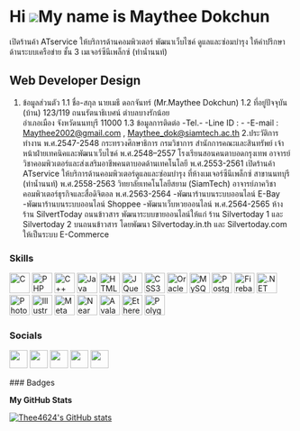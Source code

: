 Hi ![](https://user-images.githubusercontent.com/18350557/176309783-0785949b-9127-417c-8b55-ab5a4333674e.gif)My name is Maythee Dokchun
=======================================================================================================================================
เปิดร้านค้า ATservice ให้บริการด้านคอมพิวเตอร์ พัฒนาเว็บไซค์ ดูแลและซ่อมบำรุง ให้คำปรึกษาด้านระบบเครือข่าย ชั้น 3 เมเจอร์ซีนีเพล็กซ์ (ท่าน้ำนนท์)

Web Developer Design
--------------------
1. ข้อมูลส่วนตัว
1.1 ชื่อ-สกุล นายเมธี  ดอกจันทร์  (Mr.Maythee Dokchun)
1.2 ที่อยู่ปัจจุบัน
(บ้าน) 123/119  ถนนรัตนาธิเบศน์  ตำบลบางรักน้อย  
อำเภอเมือง  จังหวัดนนทบุรี 11000
1.3 ข้อมูลการติดต่อ 
	-Tel.-
	-Line ID : -
	-E-mail : Maythee2002@gmail.com ,  Maythee_dok@siamtech.ac.th
2.ประวัติการทำงาน
	พ.ศ.2547-2548  กระทรวงศึกษาธิการ  กรมวิชาการ  สำนักการคณะและสินทรัพย์ เจ้าหน้าฝ่ายเทคนิคและพัฒนาเว็บไซค์
	พ.ศ.2548–2557  โรงเรียนสอนคนตาบอดกรุงเทพ  อาจารย์วิชาคอมพิวเตอร์และส่งเสริมอาชีพคนตาบอดด้านเทคโนโลยี
	พ.ศ.2553-2561  เปิดร้านค้า ATservice  ให้บริการด้านคอมพิวเตอร์ดูแลและซ่อมบำรุง ที่ห้างเมเจอร์ซีนีเพล็กซ์  สาขานนทบุรี  (ท่าน้ำนนท์)
	พ.ศ.2558-2563  วิทยาลัยเทคโนโลยีสยาม (SiamTech) อาจารย์ภาควิชาคอมพิวเตอร์ธุรกิจและสื่อดิจิตอล
 	พ.ศ.2563-2564
      -พัฒนาร้านบนระบบออนไลน์  E-Bay
			-พัฒนาร้านบนระบบออนไลน์ Shoppee
			-พัฒนาเว็บหวยออนไลน์
	พ.ศ.2564-2565  ห้างร้าน SilvertToday  ถนนข้าวสาร  พัฒนาระบบขายออนไลน์ให้แก่ 
ร้าน Silvertoday 1 และ Silvertoday 2  บนถนนข้าวสาร  โดยพัฒนา
Silvertoday.in.th  และ Silvertoday.com  ให้เป็นระบบ E-Commerce

### Skills

<p align="left">
<a href="https://docs.microsoft.com/en-us/cpp/?view=msvc-170" target="_blank" rel="noreferrer"><img src="https://raw.githubusercontent.com/danielcranney/readme-generator/main/public/icons/skills/c-colored.svg" width="36" height="36" alt="C" /></a>
<a href="https://www.php.net/" target="_blank" rel="noreferrer"><img src="https://raw.githubusercontent.com/danielcranney/readme-generator/main/public/icons/skills/php-colored.svg" width="36" height="36" alt="PHP" /></a>
<a href="https://docs.microsoft.com/en-us/cpp/?view=msvc-170" target="_blank" rel="noreferrer"><img src="https://raw.githubusercontent.com/danielcranney/readme-generator/main/public/icons/skills/cplusplus-colored.svg" width="36" height="36" alt="C++" /></a>
<a href="https://www.oracle.com/java/" target="_blank" rel="noreferrer"><img src="https://raw.githubusercontent.com/danielcranney/readme-generator/main/public/icons/skills/java-colored.svg" width="36" height="36" alt="Java" /></a>
<a href="https://developer.mozilla.org/en-US/docs/Glossary/HTML5" target="_blank" rel="noreferrer"><img src="https://raw.githubusercontent.com/danielcranney/readme-generator/main/public/icons/skills/html5-colored.svg" width="36" height="36" alt="HTML5" /></a>
<a href="https://jquery.com/" target="_blank" rel="noreferrer"><img src="https://raw.githubusercontent.com/danielcranney/readme-generator/main/public/icons/skills/jquery-colored.svg" width="36" height="36" alt="JQuery" /></a>
<a href="https://www.w3.org/TR/CSS/#css" target="_blank" rel="noreferrer"><img src="https://raw.githubusercontent.com/danielcranney/readme-generator/main/public/icons/skills/css3-colored.svg" width="36" height="36" alt="CSS3" /></a>
<a href="https://www.oracle.com/uk/index.html" target="_blank" rel="noreferrer"><img src="https://raw.githubusercontent.com/danielcranney/readme-generator/main/public/icons/skills/oracle-colored.svg" width="36" height="36" alt="Oracle" /></a>
<a href="https://www.mysql.com/" target="_blank" rel="noreferrer"><img src="https://raw.githubusercontent.com/danielcranney/readme-generator/main/public/icons/skills/mysql-colored.svg" width="36" height="36" alt="MySQL" /></a>
<a href="https://www.postgresql.org/" target="_blank" rel="noreferrer"><img src="https://raw.githubusercontent.com/danielcranney/readme-generator/main/public/icons/skills/postgresql-colored.svg" width="36" height="36" alt="PostgreSQL" /></a>
<a href="https://firebase.google.com/" target="_blank" rel="noreferrer"><img src="https://raw.githubusercontent.com/danielcranney/readme-generator/main/public/icons/skills/firebase-colored.svg" width="36" height="36" alt="Firebase" /></a>
<a href="https://dotnet.microsoft.com/en-us/" target="_blank" rel="noreferrer"><img src="https://raw.githubusercontent.com/danielcranney/readme-generator/main/public/icons/skills/dot-net-colored.svg" width="36" height="36" alt=".NET" /></a>
<a href="https://www.adobe.com/uk/products/photoshop.html" target="_blank" rel="noreferrer"><img src="https://raw.githubusercontent.com/danielcranney/readme-generator/main/public/icons/skills/photoshop-colored-dark.svg" width="36" height="36" alt="Photoshop" /></a>
<a href="adobe.com/uk/products/illustrator.html" target="_blank" rel="noreferrer"><img src="https://raw.githubusercontent.com/danielcranney/readme-generator/main/public/icons/skills/illustrator-colored-dark.svg" width="36" height="36" alt="Illustrator" /></a>
<a href="https://metamask.io/" target="_blank" rel="noreferrer"><img src="https://raw.githubusercontent.com/danielcranney/readme-generator/main/public/icons/skills/metamask-colored.svg" width="36" height="36" alt="MetaMask" /></a>
<a href="https://near.academy/" target="_blank" rel="noreferrer"><img src="https://raw.githubusercontent.com/danielcranney/readme-generator/main/public/icons/skills/near-colored-dark.svg" width="36" height="36" alt="Near" /></a>
<a href="https://www.avax.network/" target="_blank" rel="noreferrer"><img src="https://raw.githubusercontent.com/danielcranney/readme-generator/main/public/icons/skills/avalanche-colored.svg" width="36" height="36" alt="Avalanche" /></a>
<a href="https://ethereum.org/en/" target="_blank" rel="noreferrer"><img src="https://raw.githubusercontent.com/danielcranney/readme-generator/main/public/icons/skills/ethereum-colored.svg" width="36" height="36" alt="Ethereum" /></a>
<a href="https://polygon.technology/" target="_blank" rel="noreferrer"><img src="https://raw.githubusercontent.com/danielcranney/readme-generator/main/public/icons/skills/polygon-colored.svg" width="36" height="36" alt="Polygon" /></a>
</p>

### Socials

<p align="left"> <a href="https://www.facebook.com/atprathai" target="_blank" rel="noreferrer"><img src="https://raw.githubusercontent.com/danielcranney/readme-generator/main/public/icons/socials/facebook.svg" width="32" height="32" /></a> <a href="https://www.github.com/Thee4624" target="_blank" rel="noreferrer"><img src="https://raw.githubusercontent.com/danielcranney/readme-generator/main/public/icons/socials/github-dark.svg" width="32" height="32" /></a> <a href="https://www.linkedin.com/in/maythee-dokchun-085972114" target="_blank" rel="noreferrer"><img src="https://raw.githubusercontent.com/danielcranney/readme-generator/main/public/icons/socials/linkedin.svg" width="32" height="32" /></a> <a href="https://www.twitter.com/MDokchun" target="_blank" rel="noreferrer"><img src="https://raw.githubusercontent.com/danielcranney/readme-generator/main/public/icons/socials/twitter.svg" width="32" height="32" /></a> <a href="https://www.youtube.com/@MrMaythee" target="_blank" rel="noreferrer"><img src="https://raw.githubusercontent.com/danielcranney/readme-generator/main/public/icons/socials/youtube.svg" width="32" height="32" /></a></p>
### Badges

<b>My GitHub Stats</b>

<a href="http://www.github.com/Thee4624"><img src="https://github-readme-stats.vercel.app/api?username=Thee4624&show_icons=true&hide=&count_private=true&title_color=0891b2&text_color=ffffff&icon_color=0891b2&bg_color=1c1917&hide_border=true&show_icons=true" alt="Thee4624's GitHub stats" /></a>
